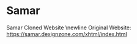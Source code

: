 # Samar
Samar Cloned Website
\newline Original Website: https://samar.dexignzone.com/xhtml/index.html
